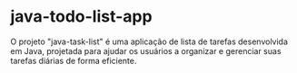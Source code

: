 # java-todo-list-app
O projeto "java-task-list" é uma aplicação de lista de tarefas desenvolvida em Java, projetada para ajudar os usuários a organizar e gerenciar suas tarefas diárias de forma eficiente. 

